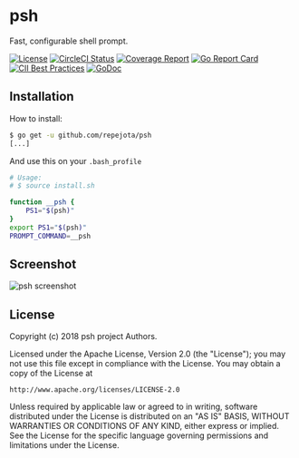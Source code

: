 # psh

Fast, configurable shell prompt.

[![License][License-Image]][License-URL]
[![CircleCI Status][CircleCI-Image]][CircleCI-URL]
[![Coverage Report][Coverage-Image]][Coverage-URL]
[![Go Report Card][GoReportCard-Image]][GoReportCard-URL]
[![CII Best Practices][CII-Image]][CII-URL]
[![GoDoc][GoDoc-Image]][GoDoc-URL]

## Installation

How to install:

```bash
$ go get -u github.com/repejota/psh
[...]
```

And use this on your `.bash_profile`

```bash
# Usage:
# $ source install.sh

function __psh {
    PS1="$(psh)"
}
export PS1="$(psh)"
PROMPT_COMMAND=__psh
```

## Screenshot

![psh screenshot](https://github.com/repejota/psh/raw/master/shot.png "psh screenshot")

## License

Copyright (c) 2018 psh project Authors.

Licensed under the Apache License, Version 2.0 (the "License");
you may not use this file except in compliance with the License.
You may obtain a copy of the License at

    http://www.apache.org/licenses/LICENSE-2.0

Unless required by applicable law or agreed to in writing, software
distributed under the License is distributed on an "AS IS" BASIS,
WITHOUT WARRANTIES OR CONDITIONS OF ANY KIND, either express or implied.
See the License for the specific language governing permissions and
limitations under the License.

[License-Image]: https://img.shields.io/badge/License-Apache-blue.svg
[License-URL]: http://opensource.org/licenses/Apache
[CircleCI-Image]: https://circleci.com/gh/repejota/psh.svg?style=svg
[CircleCI-URL]: https://circleci.com/gh/repejota/psh
[Coverage-Image]: https://codecov.io/gh/repejota/psh/branch/master/graph/badge.svg
[Coverage-URL]: https://codecov.io/gh/repejota/psh
[GoReportCard-Image]: https://goreportcard.com/badge/github.com/repejota/psh
[GoReportCard-URL]: https://goreportcard.com/report/github.com/repejota/psh
[CII-Image]: https://bestpractices.coreinfrastructure.org/projects/2215/badge
[CII-URL]: https://bestpractices.coreinfrastructure.org/projects/2215
[GoDoc-Image]: https://godoc.org/github.com/repejota/psh?status.svg
[GoDoc-URL]: http://godoc.org/github.com/repejota/psh